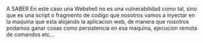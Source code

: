 A SABER
En este caso una Webshell no es una vulnerabilidad como tal, sino que es una script o fragmento de codigo que nosotros vamos a inyectar en la maquina que esta alojando la aplicacion web, de manera que nosotros podamos ganar cosas como persistencia en esa maquina, ejecucion remota de comandos etc…